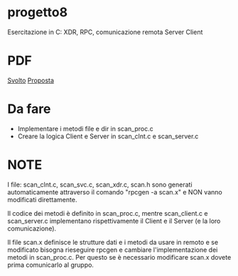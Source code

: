 # progetto8
Esercitazione in C: XDR, RPC, comunicazione remota Server Client

# PDF
<a href="http://lia.disi.unibo.it/Courses/RetiT/materiale/esercitazioni/es8/svolta8.pdf">Svolto</a> <a href="http://lia.disi.unibo.it/Courses/RetiT/materiale/esercitazioni/es8/proposta8.pdf">Proposta</a>

# Da fare
- Implementare i metodi file e dir in scan_proc.c
- Creare la logica Client e Server in scan_clnt.c e scan_server.c

# NOTE
I file: scan_clnt.c, scan_svc.c, scan_xdr.c, scan.h 
sono generati automaticamente attraverso il comando "rpcgen -a scan.x" e NON vanno modificati direttamente.

Il codice dei metodi è definito in scan_proc.c, mentre scan_client.c e scan_server.c implementano rispettivamente il Client e il Server (e la loro comunicazione).

Il file scan.x definisce le strutture dati e i metodi da usare in remoto e se modificato bisogna rieseguire rpcgen e cambiare l'implementazione dei metodi in scan_proc.c.
Per questo se è necessario modificare scan.x dovete prima comunicarlo al gruppo.
